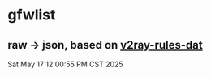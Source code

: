 # gfwlist
## raw -> json, based on [v2ray-rules-dat](https://github.com/Loyalsoldier/v2ray-rules-dat)
Sat May 17 12:00:55 PM CST 2025

